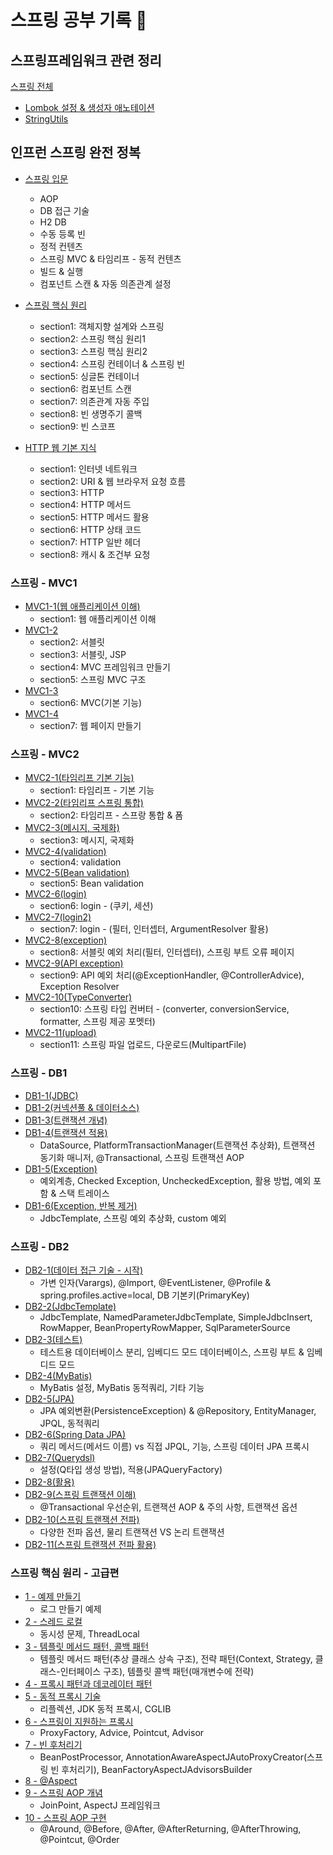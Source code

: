 # 스프링 공부 기록 💪

## 스프링프레임워크 관련 정리
[스프링 전체](https://github.com/jeus1998/Spring/tree/main/Spring)

- [Lombok 설정 & 생성자 애노테이션](https://github.com/jeus1998/Spring/blob/main/Spring/Lombok%20%EC%84%A4%EC%A0%95%20%26%20%EC%83%9D%EC%84%B1%EC%9E%90%20%EC%95%A0%EB%85%B8%ED%85%8C%EC%9D%B4%EC%85%98.md)
- [StringUtils](https://github.com/jeus1998/Spring/blob/main/Spring/StringUtils.md)

## 인프런 스프링 완전 정복 

- [스프링 입문](https://github.com/jeus1998/Spring/tree/main/Spring1/hello-spring/src)
  - AOP
  - DB 접근 기술 
  - H2 DB
  - 수동 등록 빈 
  - 정적 컨텐츠
  - 스프링 MVC & 타임리프 - 동적 컨텐츠 
  - 빌드 & 실행 
  - 컴포넌트 스캔 & 자동 의존관계 설정 

- [스프링 핵심 원리](https://github.com/jeus1998/Spring/tree/main/Spring2/core/src/%EC%8A%A4%ED%94%84%EB%A7%81%20%ED%95%B5%EC%8B%AC%20%EC%9B%90%EB%A6%AC%20-%20%EA%B8%B0%EB%B3%B8%ED%8E%B8)
  - section1: 객체지향 설계와 스프링 
  - section2: 스프링 핵심 원리1
  - section3: 스프링 핵심 원리2
  - section4: 스프링 컨테이너 & 스프링 빈 
  - section5: 싱글톤 컨테이너 
  - section6: 컴포넌트 스캔 
  - section7: 의존관계 자동 주입 
  - section8: 빈 생명주기 콜백 
  - section9: 빈 스코프 
- [HTTP 웹 기본 지식](https://github.com/jeus1998/Spring/tree/main/Spring3-HTTP)
  - section1: 인터넷 네트워크 
  - section2: URI & 웹 브라우저 요청 흐름 
  - section3: HTTP 
  - section4: HTTP 메서드
  - section5: HTTP 메서드 활용 
  - section6: HTTP 상태 코드 
  - section7: HTTP 일반 헤더 
  - section8: 캐시 & 조건부 요청 

### 스프링 - MVC1
- [MVC1-1(웹 애플리케이션 이해)](https://github.com/jeus1998/Spring/tree/main/Spring4-MVC1/1%20%EC%9B%B9%20%EC%95%A0%ED%94%8C%EB%A6%AC%EC%BC%80%EC%85%98%20%EC%9D%B4%ED%95%B4)
  - section1: 웹 애플리케이션 이해 
- [MVC1-2](https://github.com/jeus1998/Spring/tree/main/Spring4-MVC1/2%20Servlet/servlet/src/%EC%8A%A4%ED%94%84%EB%A7%81%20MVC%201)
  - section2: 서블릿
  - section3: 서블릿, JSP
  - section4: MVC 프레임워크 만들기
  - section5: 스프링 MVC 구조
- [MVC1-3](https://github.com/jeus1998/Spring/tree/main/Spring4-MVC1/mvc/src/%EA%B8%B0%EB%A1%9D)
  - section6: MVC(기본 기능)
- [MVC1-4](https://github.com/jeus1998/Spring/tree/main/Spring4-MVC1/itemservice/src/%EA%B8%B0%EB%A1%9D)
  - section7: 웹 페이지 만들기 

### 스프링 - MVC2
- [MVC2-1(타임리프 기본 기능)](https://github.com/jeus1998/Spring/tree/main/Spring5-MVC2/thymeleaf/src/%EA%B8%B0%EB%A1%9D)
  - section1: 타임리프 - 기본 기능
- [MVC2-2(타임리프 스프링 통합)](https://github.com/jeus1998/Spring/tree/main/Spring5-MVC2/form/src/%EA%B8%B0%EB%A1%9D)
  - section2: 타임리프 - 스프랑 통합 & 폼
- [MVC2-3(메시지, 국제화)](https://github.com/jeus1998/Spring/tree/main/Spring5-MVC2/message/src/%EA%B8%B0%EB%A1%9D)
  - section3: 메시지, 국제화 
- [MVC2-4(validation)](https://github.com/jeus1998/Spring/tree/main/Spring5-MVC2/validation/src/%EA%B8%B0%EB%A1%9D)
  - section4: validation
- [MVC2-5(Bean validation)](https://github.com/jeus1998/Spring/tree/main/Spring5-MVC2/validation/src/%EA%B8%B0%EB%A1%9D2%20-%20Bean%20Validation)
  - section5: Bean validation
- [MVC2-6(login)](https://github.com/jeus1998/Spring/tree/main/Spring5-MVC2/login/src)
  - section6: login - (쿠키, 세션)
- [MVC2-7(login2)](https://github.com/jeus1998/Spring/tree/main/Spring5-MVC2/login/src/%EC%84%B9%EC%85%98%207%20%EB%A1%9C%EA%B7%B8%EC%9D%B8%20%EC%B2%98%EB%A6%AC2(%ED%95%84%ED%84%B0%2C%20%EC%9D%B8%ED%84%B0%EC%85%89%ED%84%B0))
  - section7: login - (필터, 인터셉터, ArgumentResolver 활용)
- [MVC2-8(exception)](https://github.com/jeus1998/Spring/tree/main/Spring5-MVC2/exception/src/%EC%84%B9%EC%85%988%20%EC%98%88%EC%99%B8%20%EC%B2%98%EB%A6%AC%EC%99%80%20%EC%98%A4%EB%A5%98%20%ED%8E%98%EC%9D%B4%EC%A7%80)
  - section8: 서블릿 예외 처리(필터, 인터셉터), 스프링 부트 오류 페이지
- [MVC2-9(API exception)](https://github.com/jeus1998/Spring/tree/main/Spring5-MVC2/exception/src/%EC%84%B9%EC%85%989%20API%20%EC%98%88%EC%99%B8%20%EC%B2%98%EB%A6%AC)
  - section9: API 예외 처리(@ExceptionHandler, @ControllerAdvice), Exception Resolver
- [MVC2-10(TypeConverter)](https://github.com/jeus1998/Spring/tree/main/Spring5-MVC2/typeconverter/src/%EC%84%B9%EC%85%98%2010%20%EC%8A%A4%ED%94%84%EB%A7%81%20%ED%83%80%EC%9E%85%20%EC%BB%A8%EB%B2%84%ED%84%B0)
  - section10: 스프링 타입 컨버터 - (converter, conversionService, formatter, 스프링 제공 포멧터)
- [MVC2-11(upload)](https://github.com/jeus1998/Spring/tree/main/Spring5-MVC2/upload/src/%EC%84%B9%EC%85%98%2011%20%ED%8C%8C%EC%9D%BC%20%EC%97%85%EB%A1%9C%EB%93%9C)
  - section11: 스프링 파일 업로드, 다운로드(MultipartFile)

### 스프링 - DB1
- [DB1-1(JDBC)](https://github.com/jeus1998/Spring/tree/main/Spring6-DB1/jdbc/Section1%20JDBC%20%EC%9D%B4%ED%95%B4)
- [DB1-2(커넥션풀 & 데이터소스)](https://github.com/jeus1998/Spring/tree/main/Spring6-DB1/jdbc/Section2%20%EC%BB%A4%EB%84%A5%EC%85%98%ED%92%80%EA%B3%BC%20%EB%8D%B0%EC%9D%B4%ED%84%B0%EC%86%8C%EC%8A%A4%20%EC%9D%B4%ED%95%B4)
- [DB1-3(트랜잭션 개념)](https://github.com/jeus1998/Spring/tree/main/Spring6-DB1/jdbc/Section3%20%ED%8A%B8%EB%9E%9C%EC%9E%AD%EC%85%98%20%EC%9D%B4%ED%95%B4)
- [DB1-4(트랜잭션 적용)](https://github.com/jeus1998/Spring/tree/main/Spring6-DB1/jdbc/Section4%20%EC%8A%A4%ED%94%84%EB%A7%81%EA%B3%BC%20%EB%AC%B8%EC%A0%9C%20%ED%95%B4%EA%B2%B0%20-%20%ED%8A%B8%EB%9E%9C%EC%9E%AD%EC%85%98)
  - DataSource, PlatformTransactionManager(트랜잭션 추상화), 트랜잭션 동기화 매니저, @Transactional, 스프링 트랜잭션 AOP
- [DB1-5(Exception)](https://github.com/jeus1998/Spring/tree/main/Spring6-DB1/jdbc/Section5%20%EC%9E%90%EB%B0%94%20%EC%98%88%EC%99%B8%20%EC%9D%B4%ED%95%B4)
  - 예외계층, Checked Exception, UncheckedException, 활용 방법, 예외 포함 & 스택 트레이스
- [DB1-6(Exception, 반복 제거)](https://github.com/jeus1998/Spring/tree/main/Spring6-DB1/jdbc/Section6%20%EC%98%88%EC%99%B8%20%EC%B2%98%EB%A6%AC%2C%20%EB%B0%98%EB%B3%B5)
  - JdbcTemplate, 스프링 예외 추상화, custom 예외 

### 스프링 - DB2
- [DB2-1(데이터 접근 기술 - 시작)](https://github.com/jeus1998/Spring/tree/main/Spring7-DB2/itemservice-db/Section1%20%EB%8D%B0%EC%9D%B4%ED%84%B0%20%EC%A0%91%EA%B7%BC%20%EA%B8%B0%EC%88%A0%20-%20%EC%8B%9C%EC%9E%91)
  - 가변 인자(Varargs), @Import, @EventListener, @Profile & spring.profiles.active=local, DB 기본키(PrimaryKey) 
- [DB2-2(JdbcTemplate)](https://github.com/jeus1998/Spring/tree/main/Spring7-DB2/itemservice-db/Section2%20%EB%8D%B0%EC%9D%B4%ED%84%B0%20%EC%A0%91%EA%B7%BC%20%EA%B8%B0%EC%88%A0%20-%20%EC%8A%A4%ED%94%84%EB%A7%81%20JdbcTemplate)
  - JdbcTemplate, NamedParameterJdbcTemplate, SimpleJdbcInsert, RowMapper, BeanPropertyRowMapper, SqlParameterSource
- [DB2-3(테스트)](https://github.com/jeus1998/Spring/tree/main/Spring7-DB2/itemservice-db/Section3%20%EB%8D%B0%EC%9D%B4%ED%84%B0%20%EC%A0%91%EA%B7%BC%20%EA%B8%B0%EC%88%A0%20-%20%ED%85%8C%EC%8A%A4%ED%8A%B8)
  - 테스트용 데이터베이스 분리, 임베디드 모드 데이터베이스, 스프링 부트 & 임베디드 모드 
- [DB2-4(MyBatis)](https://github.com/jeus1998/Spring/tree/main/Spring7-DB2/itemservice-db/Section4%20%EB%8D%B0%EC%9D%B4%ED%84%B0%20%EC%A0%91%EA%B7%BC%20%EA%B8%B0%EC%88%A0%20-%20MyBatis)
  - MyBatis 설정, MyBatis 동적쿼리, 기타 기능 
- [DB2-5(JPA)](https://github.com/jeus1998/Spring/tree/main/Spring7-DB2/itemservice-db/Section5%20%EB%8D%B0%EC%9D%B4%ED%84%B0%20%EC%A0%91%EA%B7%BC%20%EA%B8%B0%EC%88%A0%20-%20JPA)
  - JPA 예외변환(PersistenceException) & @Repository, EntityManager, JPQL, 동적쿼리 
- [DB2-6(Spring Data JPA)](https://github.com/jeus1998/Spring/tree/main/Spring7-DB2/itemservice-db/Section6%20%EB%8D%B0%EC%9D%B4%ED%84%B0%20%EC%A0%91%EA%B7%BC%20%EA%B8%B0%EC%88%A0%20-%20%EC%8A%A4%ED%94%84%EB%A7%81%20%EB%8D%B0%EC%9D%B4%ED%84%B0%20JPA)
  - 쿼리 메서드(메서드 이름) vs 직접 JPQL, 기능, 스프링 데이터 JPA 프록시 
- [DB2-7(Querydsl)](https://github.com/jeus1998/Spring/tree/main/Spring7-DB2/itemservice-db/Section7%20%EB%8D%B0%EC%9D%B4%ED%84%B0%20%EC%A0%91%EA%B7%BC%20%EA%B8%B0%EC%88%A0%20-%20Querydsl)
  - 설정(Q타입 생성 방법), 적용(JPAQueryFactory)
- [DB2-8(활용)](https://github.com/jeus1998/Spring/tree/main/Spring7-DB2/itemservice-db/Section8%20%EB%8D%B0%EC%9D%B4%ED%84%B0%20%EC%A0%91%EA%B7%BC%20%EA%B8%B0%EC%88%A0%20-%20%ED%99%9C%EC%9A%A9%20%EB%B0%A9%EC%95%88)
- [DB2-9(스프링 트랜잭션 이해)](https://github.com/jeus1998/Spring/tree/main/Spring7-DB2/transaction/Section9%20%EC%8A%A4%ED%94%84%EB%A7%81%20%ED%8A%B8%EB%9E%9C%EC%9E%AD%EC%85%98%20%EC%9D%B4%ED%95%B4)
  - @Transactional 우선순위, 트랜잭션 AOP & 주의 사항, 트랜잭션 옵션
- [DB2-10(스프링 트랜잭션 전파)](https://github.com/jeus1998/Spring/tree/main/Spring7-DB2/transaction/Section10%20%EC%8A%A4%ED%94%84%EB%A7%81%20%ED%8A%B8%EB%9E%9C%EC%9E%AD%EC%85%98%20%EC%A0%84%ED%8C%8C1%20-%20%EA%B8%B0%EB%B3%B8)
  - 다양한 전파 옵션, 물리 트랜잭션 VS 논리 트랜잭션
- [DB2-11(스프링 트랜잭션 전파 활용)](https://github.com/jeus1998/Spring/tree/main/Spring7-DB2/transaction/Section11%20%EC%8A%A4%ED%94%84%EB%A7%81%20%ED%8A%B8%EB%9E%9C%EC%9E%AD%EC%85%98%20%EC%A0%84%ED%8C%8C2%20-%20%ED%99%9C%EC%9A%A9)

### 스프링 핵심 원리 - 고급편
- [1 - 예제 만들기](https://github.com/jeus1998/Spring/tree/main/Spring8-Advanced/advanced/Section1%20%EC%98%88%EC%A0%9C%20%EB%A7%8C%EB%93%A4%EA%B8%B0)
  - 로그 만들기 예제
- [2 - 스레드 로컬](https://github.com/jeus1998/Spring/tree/main/Spring8-Advanced/advanced/Section2%20%EC%93%B0%EB%A0%88%EB%93%9C%20%EB%A1%9C%EC%BB%AC%20-%20ThreadLocal)
  - 동시성 문제, ThreadLocal
- [3 - 템플릿 메서드 패턴, 콜백 패턴](https://github.com/jeus1998/Spring/tree/main/Spring8-Advanced/advanced/Section3%20%ED%85%9C%ED%94%8C%EB%A6%BF%20%EB%A9%94%EC%84%9C%EB%93%9C%20%ED%8C%A8%ED%84%B4%EA%B3%BC%20%EC%BD%9C%EB%B0%B1%20%ED%8C%A8%ED%84%B4)
  - 템플릿 메서드 패턴(추상 클래스 상속 구조), 전략 패턴(Context, Strategy, 클래스-인터페이스 구조), 템플릿 콜백 패턴(매개변수에 전략) 
- [4 - 프록시 패턴과 데코레이터 패턴](https://github.com/jeus1998/Spring/tree/main/Spring8-Advanced/proxy/Section4%20%ED%94%84%EB%A1%9D%EC%8B%9C%20%ED%8C%A8%ED%84%B4%EA%B3%BC%20%EB%8D%B0%EC%BD%94%EB%A0%88%EC%9D%B4%ED%84%B0%20%ED%8C%A8%ED%84%B4)
- [5 - 동적 프록시 기술](https://github.com/jeus1998/Spring/tree/main/Spring8-Advanced/proxy/Section5%20%EB%8F%99%EC%A0%81%20%ED%94%84%EB%A1%9D%EC%8B%9C%20%EA%B8%B0%EC%88%A0)
  - 리플렉션, JDK 동적 프록시, CGLIB
- [6 - 스프링이 지원하는 프록시](https://github.com/jeus1998/Spring/tree/main/Spring8-Advanced/proxy/Section6%20%EC%8A%A4%ED%94%84%EB%A7%81%EC%9D%B4%20%EC%A7%80%EC%9B%90%ED%95%98%EB%8A%94%20%ED%94%84%EB%A1%9D%EC%8B%9C)
  - ProxyFactory, Advice, Pointcut, Advisor
- [7 - 빈 후처리기](https://github.com/jeus1998/Spring/tree/main/Spring8-Advanced/proxy/Section7%20%EB%B9%88%20%ED%9B%84%EC%B2%98%EB%A6%AC%EA%B8%B0)
  - BeanPostProcessor, AnnotationAwareAspectJAutoProxyCreator(스프링 빈 후처리기), BeanFactoryAspectJAdvisorsBuilder 
- [8 - @Aspect](https://github.com/jeus1998/Spring/tree/main/Spring8-Advanced/proxy/Section8%20%40Aspect%20AOP)
- [9 - 스프링 AOP 개념](https://github.com/jeus1998/Spring/tree/main/Spring8-Advanced/aop/Section9%20%20%EC%8A%A4%ED%94%84%EB%A7%81%20AOP%20%EA%B0%9C%EB%85%90)
  - JoinPoint, AspectJ 프레임워크
- [10 - 스프링 AOP 구현](https://github.com/jeus1998/Spring/tree/main/Spring8-Advanced/aop/Section10%20%20%EC%8A%A4%ED%94%84%EB%A7%81%20AOP%20%EA%B5%AC%ED%98%84)
  - @Around, @Before, @After, @AfterReturning, @AfterThrowing, @Pointcut, @Order